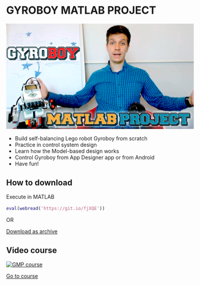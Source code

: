 # GYROBOY MATLAB PROJECT

![GMP Cover](https://github.com/roslovets/GMP/raw/master/img/gmp_cover.png)

- Build self-balancing Lego robot Gyroboy from scratch
- Practice in control system design
- Learn how the Model-based design works
- Control Gyroboy from App Designer app or from Android
- Have fun!

## How to download

Execute in MATLAB

```MATLAB
eval(webread('https://git.io/fjXQE'))
```

OR

[Download as archive](https://github.com/roslovets/GMP/archive/master.zip)

## Video course

[![GMP course](http://img.youtube.com/vi/wE-5eSu2ap0/mqdefault.jpg)](https://www.youtube.com/watch?v=wE-5eSu2ap0&list=PLmu_y3-DV2_na6mfOmMntrKzIn4DrnUlC)

[Go to course](https://www.youtube.com/watch?v=wE-5eSu2ap0&list=PLmu_y3-DV2_na6mfOmMntrKzIn4DrnUlC)
